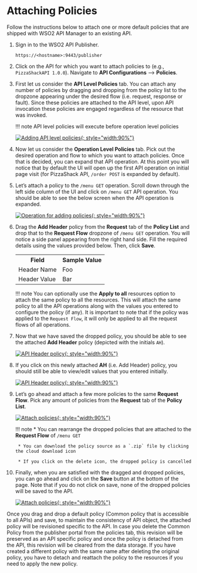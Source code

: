 # Attaching Policies

Follow the instructions below to attach one or more default policies that are shipped with WSO2 API Manager to an existing API.

1. Sign in to the WSO2 API Publisher.

    `https://<hostname>:9443/publisher`

2. Click on the API for which you want to attach policies to (e.g., `PizzaShackAPI 1.0.0`). Navigate to **API Configurations** --> **Policies**.

3. First let us consider the **API Level Policies** tab. You can attach any number of policies by dragging and dropping from the policy list to the dropzone appearing under the desired flow (i.e. request, response or fault). Since these policies are attached to the API level, upon API invocation these policies are engaged regardless of the resource that was invoked. 

    !!! note
        API level policies will execute before operation level policies

    [![Adding API level policies]({{base_path}}/assets/img/design/api-policies/attach-api-level-policies.png){: style="width:90%"}]({{base_path}}/assets/img/design/api-policies/attach-api-level-policies.png)

4. Now let us consider the **Operation Level Policies** tab. Pick out the desired operation and flow to which you want to attach policies. Once that is decided, you can expand that API operation. At this point you will notice that by default the UI will open up the first API operation on initial page visit (for PizzaShack API, `/order POST` is expanded by default).

5.  Let’s attach a policy to the `/menu GET` operation. Scroll down through the left side column of the UI and click on `/menu GET` API operation. You should be able to see the below screen when the API operation is expanded.

    [![Operation for adding policies]({{base_path}}/assets/img/design/api-policies/attach-policies-2.png){: style="width:90%"}]({{base_path}}/assets/img/design/api-policies/attach-policies-2.png)

6. Drag the **Add Header** policy from the **Request** tab of the **Policy List** and drop that to the **Request Flow** dropzone of `/menu GET` operation. You will notice a side panel appearing from the right hand side. Fill the required details using the values provided below. Then, click **Save**.

    <table>
        <tr>
            <th>Field</th>
            <th>Sample Value</th>
        </tr>
        <tr>
            <td>Header Name</td>
            <td>Foo</td>
        </tr>
        <tr>
            <td>Header Value</td>
            <td>Bar</td>
        </tr>
    </table>

    !!! note 
        You can optionally use the **Apply to all** resources option to attach the same policy to all the resources. This will attach the same policy to all the API operations along with the values you entered to configure the policy (if any). It is important to note that if the policy was applied to the `Request Flow`, it will only be applied to all the request flows of all operations.

7. Now that we have saved the dropped policy, you should be able to see the attached **Add Header** policy (depicted with the initials `AH`).

    [![API Header policy]({{base_path}}/assets/img/design/api-policies/attach-policies-3.png){: style="width:90%"}]({{base_path}}/assets/img/design/api-policies/attach-policies-3.png)

8. If you click on this newly attached **AH** (i.e. Add Header) policy, you should still be able to view/edit values that you entered initially.

    [![API Header policy]({{base_path}}/assets/img/design/api-policies/attach-policies-4.png){: style="width:90%"}]({{base_path}}/assets/img/design/api-policies/attach-policies-4.png)

9. Let’s go ahead and attach a few more policies to the same **Request Flow**. Pick any amount of policies from the **Request** tab of the **Policy List**.

    [![Attach policies]({{base_path}}/assets/img/design/api-policies/attach-policies-5.png){: style="width:90%"}]({{base_path}}/assets/img/design/api-policies/attach-policies-5.png)

    !!! note
        * You can rearrange the dropped policies that are attached to the **Request Flow** of `/menu GET`

        * You can download the policy source as a `.zip` file by clicking the cloud download icon

        * If you click on the delete icon, the dropped policy is cancelled

10. Finally, when you are satisfied with the dragged and dropped policies, you can go ahead and click on the **Save** button at the bottom of the page. Note that if you do not click on save, none of the dropped policies will be saved to the API.

    [![Attach policies]({{base_path}}/assets/img/design/api-policies/save-attached-policies.png){: style="width:90%"}]({{base_path}}/assets/img/design/api-policies/save-attached-policies.png)

Once you drag and drop a default policy (Common policy that is accessible to all APIs) and save, to maintain the consistency of API object, the attached policy will be revisioned specific to the API. 
In case you delete the Common Policy from the publisher portal from the policies tab, this revision will be preserved as an API specific policy and once the policy is detached from the API, this revision will be cleared from the data storage.
If you have created a different policy with the same name after deleting the original policy, you have to detach and reattach the policy to the resources if you need to apply the new policy.

